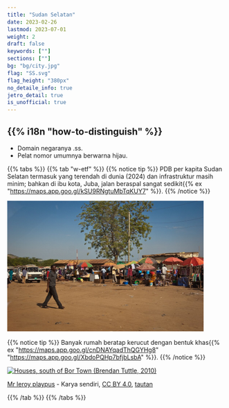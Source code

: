 ```yaml
---
title: "Sudan Selatan"
date: 2023-02-26
lastmod: 2023-07-01
weight: 2
draft: false
keywords: [""]
sections: [""]
bg: "bg/city.jpg"
flag: "SS.svg"
flag_height: "380px"
no_detaile_info: true
jetro_detail: true
is_unofficial: true
---
```


<div class="main-desciption country-description">
    <h2 class="section-title">{{% i18n "how-to-distinguish" %}}</h2>
    <ul class="rule-list">
        <li>Domain negaranya <span class="quiz">.ss</span>.</li>
        <li>Pelat nomor umumnya berwarna hijau.</li>
    </ul>
</div>

{{% tabs %}}
{{% tab "w-etf" %}}
{{% notice tip %}}
PDB per kapita Sudan Selatan termasuk yang terendah di dunia (2024) dan infrastruktur masih minim; bahkan di ibu kota, Juba, jalan beraspal sangat sedikit{{% ex "https://maps.app.goo.gl/kSU9RNgtuMbTqKUY7" %}}.
{{% /notice %}}

<div class="googlemap-if unclickable">
<img src="./1083px-Juba_sudan.jpg" width="90%">
</div>

{{% notice tip %}}
Banyak rumah beratap kerucut dengan bentuk khas{{% ex "https://maps.app.goo.gl/cnDNAYqadThQGYHg8" "https://maps.app.goo.gl/XbdoPQHp7bfjbLsbA" %}}.
{{% /notice %}}

<div class="googlemap-if no-margin">
<p><a href="https://commons.wikimedia.org/wiki/File:Houses,_south_of_Bor_Town.jpg#/media/File:Houses,_south_of_Bor_Town.jpg"><img src="https://upload.wikimedia.org/wikipedia/commons/7/7f/Houses%2C_south_of_Bor_Town.jpg" alt="Houses, south of Bor Town (Brendan Tuttle, 2010)" width="90%"></a></p><p><a href="//commons.wikimedia.org/wiki/User:Mr_leroy_playpus" title="User:Mr leroy playpus">Mr leroy playpus</a> - Karya sendiri, <a href="https://creativecommons.org/licenses/by/4.0" title="Creative Commons Attribution 4.0">CC BY 4.0</a>, <a href="https://commons.wikimedia.org/w/index.php?curid=148848116">tautan</a></p>
</div>

{{% /tab %}}
{{% /tabs %}}
